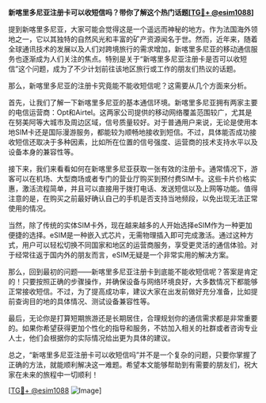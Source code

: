 **新喀里多尼亚注册卡可以收短信吗？带你了解这个热门话题[[TG💪+ @esim1088](https://t.me/s/esim1088)]**

提到新喀里多尼亚，大家可能会觉得这是一个遥远而神秘的地方。作为法国海外领地之一，它以其独特的自然风光和丰富的矿产资源闻名于世。然而，近年来，随着全球通讯技术的发展以及人们对跨境旅行的需求增加，新喀里多尼亚的移动通信服务也逐渐成为人们关注的焦点。特别是关于“新喀里多尼亚注册卡是否可以收短信”这个问题，成为了不少计划前往该地区旅行或工作的朋友们热议的话题。

那么，新喀里多尼亚的注册卡究竟能不能收短信呢？这需要从几个方面来分析。

首先，让我们了解一下新喀里多尼亚的基本通信环境。新喀里多尼亚拥有两家主要的电信运营商：Opt和Airtel。这两家公司提供的移动网络覆盖范围较广，尤其是在努美阿等大城市及周边区域，信号质量较好。对于普通用户来说，无论是使用本地SIM卡还是国际漫游服务，都能较为顺畅地接收到短信。不过，具体能否成功接收短信还取决于多种因素，比如所在位置的信号强度、运营商的技术支持水平以及设备本身的兼容性等。

接下来，我们来看看如何在新喀里多尼亚获取一张有效的注册卡。通常情况下，游客可以在机场、大型商场或者专门的营业厅购买到预付费SIM卡。这些卡片价格实惠，激活流程简单，并且可以直接用于拨打电话、发送短信以及上网等功能。值得注意的是，在购买之前最好确认自己的手机是否支持当地频段，以免出现无法正常使用的情况。

当然，除了传统的实体SIM卡外，现在越来越多的人开始选择eSIM作为一种更加便捷的选择。eSIM是一种嵌入式芯片，无需物理插入即可完成激活。通过这种方式，用户可以轻松切换不同国家和地区的运营商服务，享受更灵活的通信体验。对于经常往返于国内外的朋友而言，eSIM无疑是一个非常实用的解决方案。

那么，回到最初的问题——新喀里多尼亚注册卡到底能不能收短信呢？答案是肯定的！只要按照正确的步骤操作，并确保设备与网络环境良好，大多数情况下都能够正常接收短信。不过，为了提高成功率，建议大家在出发前做好充分准备，比如提前查询目的地的具体情况、测试设备兼容性等。

最后，无论你是打算短期旅游还是长期居住，合理规划你的通信需求都是非常重要的。如果你希望获得更加个性化的指导和服务，不妨加入相关的社群或者咨询专业人士，他们会根据你的实际情况给出更为具体的建议。

总之，“新喀里多尼亚注册卡可以收短信吗”并不是一个复杂的问题，只要你掌握了正确的方法，就能顺利解决这一难题。希望本文能够帮助到有需要的朋友们，祝大家在未来的旅程中一切顺利！

[[TG💪+ @esim1088](https://t.me/s/esim1088) ![Image](https://i.postimg.cc/4NQfJmqS/Snipaste-2025-05-13-00-14-12.png)]